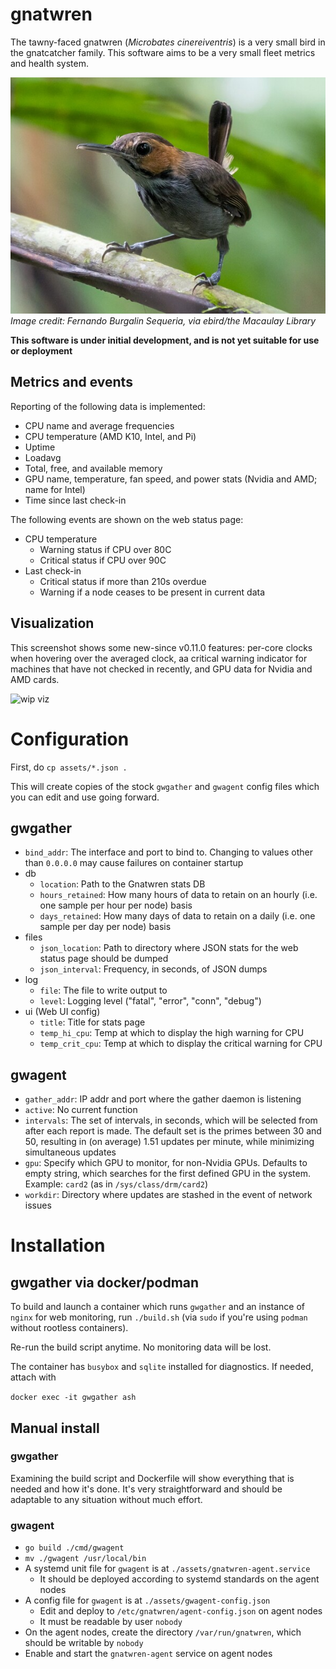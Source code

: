 # gnatwren
The tawny-faced gnatwren (_Microbates cinereiventris_) is a very small bird
in the gnatcatcher family. This software aims to be a very small fleet
metrics and health system.

[![Image of a tawny-faced gnatwren, perched on a twig](https://github.com/firepear/gnatwren/blob/main/assets/tfgw.jpg)](https://ebird.org/species/tafgna1)  
_Image credit: Fernando Burgalin Sequeria, via ebird/the Macaulay Library_

**This software is under initial development, and is not yet suitable
for use or deployment**

## Metrics and events

Reporting of the following data is implemented:

- CPU name and average frequencies
- CPU temperature (AMD K10, Intel, and Pi)
- Uptime
- Loadavg
- Total, free, and available memory
- GPU name, temperature, fan speed, and power stats (Nvidia and AMD; name for Intel)
- Time since last check-in

The following events are shown on the web status page:

- CPU temperature
  - Warning status if CPU over 80C
  - Critical status if CPU over 90C
- Last check-in
  - Critical status if more than 210s overdue
  - Warning if a node ceases to be present in current data

## Visualization

This screenshot shows some new-since v0.11.0 features: per-core clocks
when hovering over the averaged clock, aa critical warning indicator
for machines that have not checked in recently, and GPU data for
Nvidia and AMD cards.

![wip viz](https://i.imgur.com/fWPAxVU.png)



# Configuration

First, do `cp assets/*.json .`

This will create copies of the stock `gwgather` and `gwagent` config
files which you can edit and use going forward.

## gwgather

- `bind_addr`: The interface and port to bind to. Changing to
  values other than `0.0.0.0` may cause failures on container startup
- db
  - `location`: Path to the Gnatwren stats DB
  - `hours_retained`: How many hours of data to retain on an hourly
    (i.e. one sample per hour per node) basis
  - `days_retained`: How many days of data to retain on a daily
    (i.e. one sample per day per node) basis
- files
  - `json_location`: Path to directory where JSON stats for the web
    status page should be dumped
  - `json_interval`: Frequency, in seconds, of JSON dumps
- log
  - `file`: The file to write output to
  - `level`: Logging level ("fatal", "error", "conn", "debug")
- ui (Web UI config)
  - `title`: Title for stats page
  - `temp_hi_cpu`: Temp at which to display the high warning for CPU
  - `temp_crit_cpu`: Temp at which to display the critical warning for CPU

## gwagent

- `gather_addr`: IP addr and port where the gather daemon is listening
- `active`: No current function
- `intervals`: The set of intervals, in seconds, which will be
  selected from after each report is made. The default set is the
  primes between 30 and 50, resulting in (on average) 1.51 updates per
  minute, while minimizing simultaneous updates
- `gpu`: Specify which GPU to monitor, for non-Nvidia GPUs. Defaults
  to empty string, which searches for the first defined GPU in the
  system. Example: `card2` (as in `/sys/class/drm/card2`)
- `workdir`: Directory where updates are stashed in the event of
  network issues



# Installation

## gwgather via docker/podman

To build and launch a container which runs `gwgather` and an instance
of `nginx` for web monitoring, run `./build.sh` (via `sudo` if you're
using `podman` without rootless containers).

Re-run the build script anytime. No monitoring data will be lost.

The container has `busybox` and `sqlite` installed for diagnostics. If
needed, attach with

`docker exec -it gwgather ash`

## Manual install

### gwgather

Examining the build script and Dockerfile will show everything that is
needed and how it's done. It's very straightforward and should be
adaptable to any situation without much effort.

### gwagent

- `go build ./cmd/gwagent`
- `mv ./gwagent /usr/local/bin`
- A systemd unit file for `gwagent` is at
  `./assets/gnatwren-agent.service`
  - It should be deployed according to systemd standards on the agent
    nodes
- A config file for `gwagent` is at `./assets/gwagent-config.json`
  - Edit and deploy to `/etc/gnatwren/agent-config.json` on agent
    nodes
  - It must be readable by user `nobody`
- On the agent nodes, create the directory `/var/run/gnatwren`, which
  should be writable by `nobody`
- Enable and start the `gnatwren-agent` service on agent nodes
